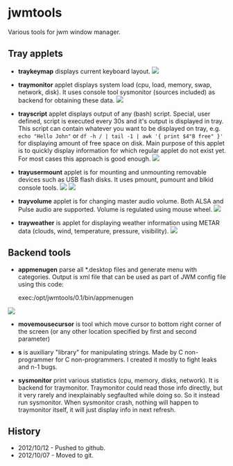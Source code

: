 jwmtools
========

Various tools for jwm window manager.

Tray applets
------------

- **traykeymap** displays current keyboard layout.
![](https://github.com/kostelnik/jwmtools/raw/master/doc/traykeymap.png)

- **traymonitor** applet displays system load (cpu, load, memory, swap, network, 
disk). It uses console tool sysmonitor (sources included) as backend for 
obtaining these data.
![](https://github.com/kostelnik/jwmtools/raw/master/doc/traymonitor.png)
                         
- **trayscript** applet displays output of any (bash) script. Special, user defined,
script is executed every 30s and it's output is displayed in tray. This
script can contain whatever you want to be displayed on tray, e.g. 
`echo "Hello John"` or `df -h / | tail -1 | awk '{ print $4"B free" }'` for
displaying amount of free space on disk. Main purpose of this applet is to
quickly display information for which regular applet do not exist yet. For most
cases this approach is good enough.
![](https://github.com/kostelnik/jwmtools/raw/master/doc/trayscript.png)

- **trayusermount** applet is for mounting and unmounting removable devices such as USB flash
disks. It uses pmount, pumount and blkid console tools.
![](https://github.com/kostelnik/jwmtools/raw/master/doc/trayusermount.png) ![](https://github.com/kostelnik/jwmtools/raw/master/doc/trayusermount2.png)

- **trayvolume** applet is for changing master audio volume. Both ALSA and Pulse audio are
supported. Volume is regulated using mouse wheel.
![](https://github.com/kostelnik/jwmtools/raw/master/doc/trayvolume.png)

- **trayweather** is applet for displaying weather information using METAR data (clouds, wind, 
temperature, pressure, visibility).
![](https://github.com/kostelnik/jwmtools/raw/master/doc/trayweather1.png)

Backend tools
-------------

- **appmenugen** parse all *.desktop files and generate menu with categories. Output is xml
file that can be used as part of JWM config file using this code:

    <!-- application menu -->
    <RootMenu height="24" onroot="6">
        <Include>exec:/opt/jwmtools/0.1/bin/appmenugen</Include>
    </RootMenu>

![](https://github.com/kostelnik/jwmtools/raw/master/doc/appmenugen.png)

- **movemousecursor** is tool which move cursor to bottom right corner of the screen (or any other
location specified by first and second parameter)

- **s** is auxiliary "library" for manipulating strings. Made by C non-programmer for C 
non-programmers. I created it mostly to fight leaks and n-1 bugs.

- **sysmonitor** print various statistics (cpu, memory, disks, network). It is backend for
traymonitor. Traymonitor could read those info directly, but it very rarely
and inexplainably segfaulted while doing so. So it instead run sysmonitor. 
When sysmonitor crash, nothing will happen to traymonitor itself, it will 
just display info in next refresh.

History
-------

- 2012/10/12 - Pushed to github.
- 2012/10/07 - Moved to git.
